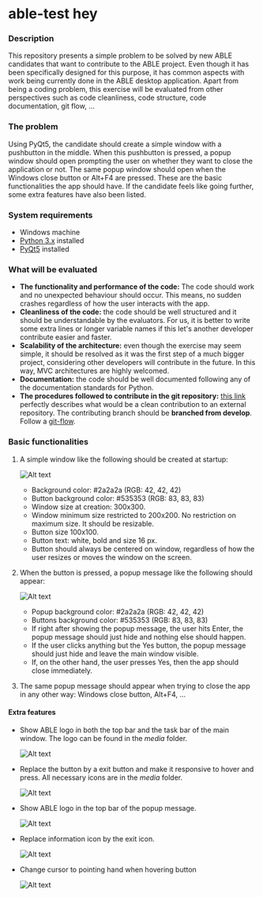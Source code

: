 # able-test hey
### Description
This repository presents a simple problem to be solved by new ABLE candidates that want to contribute
to the ABLE project. Even though it has been specifically designed for this purpose, it has common
aspects with work being currently done in the ABLE desktop application. Apart from being a coding problem,
this exercise will be evaluated from other perspectives such as code cleanliness, code structure, 
code documentation, git flow, ...
### The problem
Using PyQt5, the candidate should create a simple window with a pushbutton in the middle.
When this pushbutton is pressed, a popup window should open prompting the user on whether they want
to close the application or not. The same popup window should open when the Windows close button or 
Alt+F4 are pressed. These are the basic functionalities the app should have. If the candidate feels
like going further, some extra features have also been listed.
### System requirements
* Windows machine
* [Python 3.x](https://www.python.org/) installed
* [PyQt5](https://pypi.org/project/PyQt5/) installed

### What will be evaluated
* **The functionality and performance of the code:** The code should work and no unexpected behaviour
should occur. This means, no sudden crashes regardless of how the user interacts with the app.
* **Cleanliness of the code:** the code should be well structured and it should be understandable by 
the evaluators. For us, it is better to write some extra lines or longer variable names if this let's 
another developer contribute easier and faster. 
* **Scalability of the architecture:** even though the exercise may seem simple, it should be resolved as it was
the first step of a much bigger project, considering other developers will contribute in the future. 
In this way, MVC architectures are highly welcomed.
* **Documentation:** the code should be well documented following any of the documentation standards
for Python.
* **The procedures followed to contribute in the git repository:** [this link](https://akrabat.com/the-beginners-guide-to-contributing-to-a-github-project/)
perfectly describes what would be a clean contribution to an external repository. The contributing branch
should be **branched from develop**. Follow a [git-flow](https://datasift.github.io/gitflow/IntroducingGitFlow.html).
### Basic functionalities
1. A simple window like the following should be created at startup:

   ![Alt text](/media/basic_layout.PNG "Basic Layout")
   * Background color: #2a2a2a (RGB: 42, 42, 42)
   * Button background color: #535353 (RGB: 83, 83, 83)
   * Window size at creation: 300x300.
   * Window minimum size restricted to 200x200. No restriction on maximum size. It should be resizable.
   * Button size 100x100.
   * Button text: white, bold and size 16 px.
   * Button should always be centered on window, regardless of how the user resizes or moves the window
   on the screen.
2. When the button is pressed, a popup message like the following should appear:

   ![Alt text](/media/popup_basic.PNG "Basic popup")
   * Popup background color: #2a2a2a (RGB: 42, 42, 42)
   * Buttons background color: #535353 (RGB: 83, 83, 83)
   * If right after showing the popup message, the user hits Enter, the popup message should just hide and nothing else should happen.
   * If the user clicks anything but the Yes button, the popup message should just hide and leave the main window visible.
   * If, on the other hand, the user presses Yes, then the app should close immediately.
3. The same popup message should appear when trying to close the app in any other way: Windows close button, Alt+F4, ...
#### Extra features
- Show ABLE logo in both the top bar and the task bar of the main window. The logo can be found in the *media* folder.

   ![Alt text](/media/able_logos_top_task.PNG "ABLE logos")
- Replace the button by a exit button and make it responsive to hover and press. All necessary icons are in the *media* folder.

   ![Alt text](/media/custom_button.gif "Custom button")
- Show ABLE logo in the top bar of the popup message.

   ![Alt text](/media/popup_able_logo.PNG "ABLE logo in popup bar")
- Replace information icon by the exit icon.

   ![Alt text](/media/popup_exit_icon.PNG "Exit icon in popup")
- Change cursor to pointing hand when hovering button

   ![Alt text](/media/custom_button.gif "Custom button")
